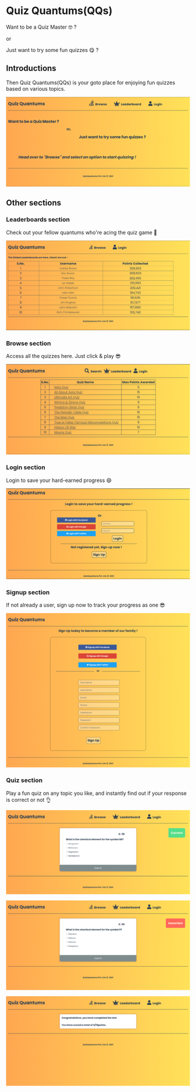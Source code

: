 # Quiz Quantums(QQs)

Want to be a Quiz Master :nerd_face: ?

or

Just want to try some fun quizzes :yum: ?

## Introductions

Then Quiz Quantums(QQs) is your goto place for enjoying fun quizzes based on various topics.

![Landing Page Demo](./images/demos/LandingPage.png)

## Other sections

### Leaderboards section

Check out your fellow quantums who're acing the quiz game :exploding_head:

![Leaderboard Demo](./images/demos/Leaderboard.png)

### Browse section

Access all the quizzes here. Just click & play :sunglasses:

![Browse Demo](./images/demos/Browse.png)

### Login section

Login to save your hard-earned progress :smile:

![Login Demo](./images/demos/Login.png)

### Signup section

If not already a user, sign up now to track your progress as one :sunglasses:

![Signup Demo](./images/demos/Signup.png)

### Quiz section

Play a fun quiz on any topic you like, and instantly find out if your response is correct or not :ok_hand:

![Correct Answer Demo](./images/demos/CorrectAnswer.png)

![Incorrect Answer Demo](./images/demos/IncorrectAnswer.png)

![Quiz End Demo](./images/demos/QuizEnd.png)
